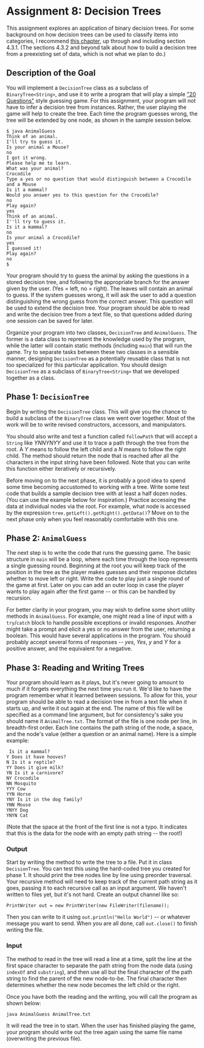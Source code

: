 # Assignment 8: Decision Trees

This assignment explores an application of binary decision trees. For some background on how decision trees can be used to classify items into categories, I recommend [this chapter](https://www-users.cse.umn.edu/~kumar001/dmbook/ch4.pdf), up through and including section 4.3.1. (The sections 4.3.2 and beyond talk about how to build a decision tree from a preexisting set of data, which is not what we plan to do.)

## Description of the Goal

You will implement a `DecisionTree` class as a subclass of `BinaryTree<String>`, and use it to write a program that will play a simple ["20 Questions"](https://en.wikipedia.org/wiki/Twenty_questions) style guessing game. For this assignment, your program will not have to infer a decision tree from instances. Rather, the user playing the game will help to create the tree.  Each time the program guesses wrong, the tree will be extended by one node, as shown in the sample session below.

    $ java AnimalGuess
    Think of an animal.
    I'll try to guess it.
    Is your animal a Mouse?
    no
    I got it wrong.
    Please help me to learn.
    What was your animal?
    Crocodile
    Type a yes or no question that would distinguish between a Crocodile and a Mouse
    Is it a mammal?
    Would you answer yes to this question for the Crocodile?
    no
    Play again?
    yes
    Think of an animal.
    I''ll try to guess it.
    Is it a mammal?
    no
    Is your animal a Crocodile?
    yes
    I guessed it!
    Play again?
    no
    $

Your program should try to guess the animal by asking the questions in a stored decision tree, and following the appropriate branch for the answer given by the user. (Yes = left, no = right). The leaves will contain an animal to guess. If the system guesses wrong, it will ask the user to add a question distinguishing the wrong guess from the correct answer. This question will be used to extend the decision tree. Your program should be able to read and write the decision tree from a text file, so that questions added during one session can be saved for later.

Organize your program into two classes, `DecisionTree` and `AnimalGuess`. The former is a data class to represent the knowledge used by the program, while the latter will contain static methods (including `main`) that will run the game. Try to separate tasks between these two classes in a sensible manner, designing `DecisionTree` as a potentially reusable class that is not too specialized for this particular application. You should design `DecisionTree` as a subclass of `BinaryTree<String>` that we developed together as a class.

## Phase 1:  `DecisionTree`

Begin by writing the `DecisionTree` class.  This will give you the chance to build a subclass of the `BinaryTree` class we went over together.  Most of the work will be to write revised constructors, accessors, and manipulators.  

You should also write and test a function called `followPath` that will accept a `String` like *YNNYNYY* and use it to trace a path through the tree from the root.  A *Y* means to follow the left child and a *N* means to follow the right child.  The method should return the node that is reached after all the characters in the input string have been followed.  Note that you can write this function either iteratively or recursively.

Before moving on to the next phase, it is probably a good idea to spend some time becoming accustomed to working with a tree.  Write some test code that builds a sample decision tree with at least a half dozen nodes.  (You can use the example below for inspiration.)  Practice accessing the data at individual nodes via the root.  For example, what node is accessed by the expression `tree.getLeft().getRight().getData()`?  Move on to the next phase only when you feel reasonably comfortable with this one.

## Phase 2:  `AnimalGuess`

The next step is to write the code that runs the guessing game. The basic structure in `main` will be a loop, where each time through the loop represents a single guessing round.  Beginning at the root you will keep track of the position in the tree as the player makes guesses and their response dictates whether to move left or right.  Write the code to play just a single round of the game at first.  Later on you can add an outer loop in case the player wants to play again after the first game -- or this can be handled by recursion.

For better clarity in your program, you may wish to define some short utility methods in `AnimalGuess`. For example, one might read a line of input with a `try`/`catch` block to handle possible exceptions or invalid responses. Another might take a prompt and elicit a yes or no answer from the user, returning a boolean. This would have several applications in the program.  You should probably accept several forms of responses -- *yes*, *Yes*, *y* and *Y* for a positive answer, and the equivalent for a negative.

## Phase 3:  Reading and Writing Trees

Your program should learn as it plays, but it's never going to amount to much if it forgets everything the next time you run it.  We'd like to have the program remember what it learned between sessions.  To allow for this, your program should be able to read a decision tree in from a text file when it starts up, and write it out again at the end. The name of this file will be specified as a command line argument, but for consistency's sake you should name it `AnimalTree.txt`. The format of the file is one node per line, in breadth-first order. Each line contains the path string of the node, a space, and the node's value (either a question or an animal name). Here is a simple example:

     Is it a mammal?
    Y Does it have hooves?
    N Is it a reptile?
    YY Does it give milk?
    YN Is it a carnivore?
    NY Crocodile
    NN Mosquito
    YYY Cow
    YYN Horse
    YNY Is it in the dog family?
    YNN Mouse
    YNYY Dog
    YNYN Cat

(Note that the space at the front of the first line is not a typo.  It indicates that this is the data for the node with an empty path string -- the root!)

### Output

Start by writing the method to write the tree to a file.  Put it in class `DecisionTree`.  You can test this using the hard-coded tree you created for phase 1.  It should print the tree nodes line by line using preorder traversal.  Your recursive method will need to keep track of the current path string as it goes, passing it to each recursive call as an input argument.  We haven't written to files yet, but it's not hard.  Create an output channel like so:
    
    PrintWriter out = new PrintWriter(new FileWriter(filename));

Then you can write to it using `out.println("Hello World")` -- or whatever message you want to send.  When you are all done, call `out.close()` to finish writing the file.

### Input

The method to read in the tree will read a line at a time, split the line at the first space character to separate the path string from the node data (using `indexOf` and `substring`), and then use all but the final character of the path string to find the parent of the new node-to-be. The final character then determines whether the new node becomes the left child or the right.

Once you have both the reading and the writing, you will call the program as shown below:

    java AnimalGuess AnimalTree.txt

It will read the tree in to start.  When the user has finished playing the game, your program should write out the tree again using the same file name (overwriting the previous file).
